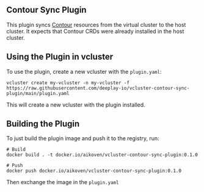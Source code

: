 ## Contour Sync Plugin

This plugin syncs [Contour](https://projectcontour.io/) resources from the virtual cluster to the host cluster. It expects that Contour CRDs were already installed in the host cluster.

## Using the Plugin in vcluster

To use the plugin, create a new vcluster with the `plugin.yaml`:

```
vcluster create my-vcluster -n my-vcluster -f https://raw.githubusercontent.com/deeplay-io/vcluster-contour-sync-plugin/main/plugin.yaml
```

This will create a new vcluster with the plugin installed.

## Building the Plugin

To just build the plugin image and push it to the registry, run:

```
# Build
docker build . -t docker.io/aikoven/vcluster-contour-sync-plugin:0.1.0

# Push
docker push docker.io/aikoven/vcluster-contour-sync-plugin:0.1.0
```

Then exchange the image in the `plugin.yaml`
